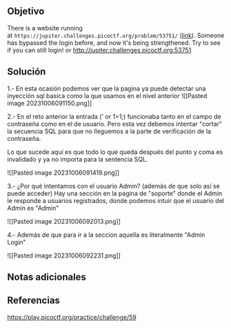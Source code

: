 ## Objetivo
There is a website running at `https://jupiter.challenges.picoctf.org/problem/53751/` ([link](https://jupiter.challenges.picoctf.org/problem/53751/)). Someone has bypassed the login before, and now it's being strengthened. Try to see if you can still login! or http://jupiter.challenges.picoctf.org:53751
## Solución 

1.- En esta ocasión podemos ver que la pagina ya puede detectar una inyección sql basica como la que usamos en el nivel anterior 
![[Pasted image 20231006091150.png]]

2.- En el reto anterior la entrada (' or 1=1;) funcionaba tanto en el campo de contraseña como en el de usuario.
Pero esta vez debemos intentar "cortar" la secuencia SQL para que no lleguemos a la parte de verificación de la contraseña.

Lo que sucede aquí es que todo lo que queda después del punto y coma es invalidado y ya no importa para la sentencia SQL.

![[Pasted image 20231006091419.png]]

3.- ¿Por qué intentamos con el usuario Admin? (además de que solo así se puede acceder)
Hay una sección en la pagina de "soporte" donde el Admin le responde a usuarios registrados, donde podemos intuir que el usuario del Admin es "Admin"

![[Pasted image 20231006092013.png]]

4.- Además de que para ir a la seccion aquella es literalmente "Admin Login"

![[Pasted image 20231006092231.png]]
## Notas adicionales
## Referencias
https://play.picoctf.org/practice/challenge/59